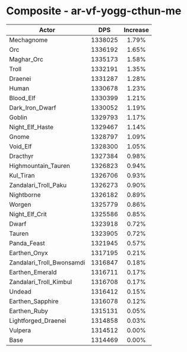 # Composite - ar-vf-yogg-cthun-me
| Actor | DPS | Increase |
|---|:---:|:---:|
|Mechagnome|1338025|1.79%|
|Orc|1336192|1.65%|
|Maghar_Orc|1335173|1.58%|
|Troll|1332191|1.35%|
|Draenei|1331287|1.28%|
|Human|1330678|1.23%|
|Blood_Elf|1330399|1.21%|
|Dark_Iron_Dwarf|1330052|1.19%|
|Goblin|1329793|1.17%|
|Night_Elf_Haste|1329467|1.14%|
|Gnome|1328797|1.09%|
|Void_Elf|1328300|1.05%|
|Dracthyr|1327384|0.98%|
|Highmountain_Tauren|1326823|0.94%|
|Kul_Tiran|1326706|0.93%|
|Zandalari_Troll_Paku|1326273|0.90%|
|Nightborne|1326182|0.89%|
|Worgen|1325779|0.86%|
|Night_Elf_Crit|1325586|0.85%|
|Dwarf|1323918|0.72%|
|Tauren|1323905|0.72%|
|Panda_Feast|1321945|0.57%|
|Earthen_Onyx|1317195|0.21%|
|Zandalari_Troll_Bwonsamdi|1316847|0.18%|
|Earthen_Emerald|1316711|0.17%|
|Zandalari_Troll_Kimbul|1316708|0.17%|
|Undead|1316412|0.15%|
|Earthen_Sapphire|1316078|0.12%|
|Earthen_Ruby|1315131|0.05%|
|Lightforged_Draenei|1314858|0.03%|
|Vulpera|1314512|0.00%|
|Base|1314469|0.00%|
